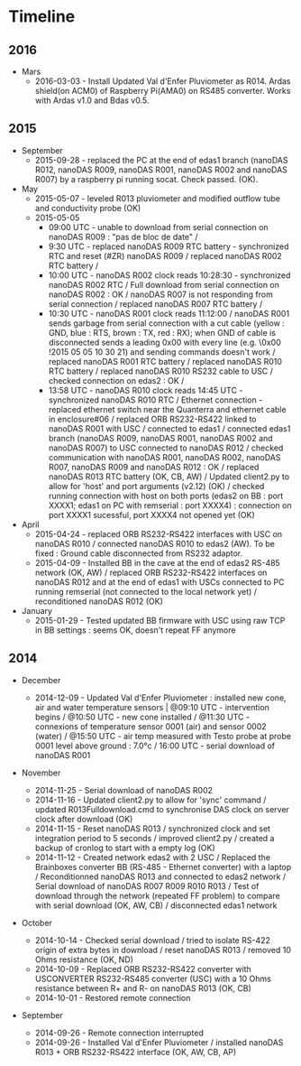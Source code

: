 # Timeline

## 2016 
* Mars
  * 2016-03-03 - Install Updated Val d'Enfer Pluviometer as R014. Ardas shield(on ACM0) of Raspberry Pi(AMA0) on RS485 converter. Works with Ardas v1.0 and Bdas v0.5.
  
## 2015
* September
  * 2015-09-28 - replaced the PC at the end of edas1 branch (nanoDAS R012, nanoDAS R009, nanoDAS R001, nanoDAS R002 and nanoDAS R007) by a raspberry pi running socat. Check passed. (OK).
* May
  * 2015-05-07 - leveled R013 pluviometer and modified outflow tube and conductivity probe (OK)
  * 2015-05-05 
    * 09:00 UTC - unable to download from serial connection on nanoDAS R009 : "pas de bloc de date" / 
    * 9:30 UTC - replaced nanoDAS R009 RTC battery - synchronized RTC and reset (#ZR) nanoDAS R009 / replaced nanoDAS R002 RTC battery / 
    * 10:00 UTC - nanoDAS R002 clock reads 10:28:30 - synchronized nanoDAS R002 RTC / Full download from serial connection on nanoDAS R002 : OK / nanoDAS R007 is not responding from serial connection / replaced nanoDAS R007 RTC battery / 
    * 10:30 UTC - nanoDAS R001 clock reads 11:12:00 / nanoDAS R001 sends garbage from serial connection with a cut cable (yellow : GND, blue : RTS, brown : TX, red : RX); when GND of cable is disconnected sends a leading 0x00 with every line (e.g. \0x00 !2015 05 05 10 30 21) and sending commands doesn't work / replaced nanoDAS R001 RTC battery
/ replaced nanoDAS R010 RTC battery / replaced nanoDAS R010 RS232 cable to USC / checked connection on edas2 : OK /   
     * 13:58 UTC - nanoDAS R010 clock reads 14:45 UTC - synchronized nanoDAS R010 RTC / Ethernet connection - replaced ethernet switch near the Quanterra and ethernet cable in enclosure#06 / replaced ORB RS232-RS422 linked to nanoDAS R001 with USC / connected to edas1 / connected edas1 branch (nanoDAS R009, nanoDAS R001, nanoDAS R002 and nanoDAS R007) to USC connected to nanoDAS R012 / checked communication with nanoDAS R001, nanoDAS R002, nanoDAS R007, nanoDAS R009 and  nanoDAS R012 : OK / replaced nanoDAS R013 RTC battery (OK, CB, AW) / Updated client2.py to allow for 'host' and port arguments (v2.12) (OK) / checked running connection with host on both ports (edas2 on BB : port XXXX1; edas1 on PC with remserial : port XXXX4) : connection on port XXXX1 sucessful, port XXXX4 not opened yet (OK)
* April
  * 2015-04-24 - replaced ORB RS232-RS422 interfaces with USC on nanoDAS R010 / connected nanoDAS R010 to edas2 (AW). To be fixed : Ground cable disconnected from RS232 adaptor.
  * 2015-04-09 - Installed BB in the cave at the end of edas2 RS-485 network (OK, AW) / replaced ORB RS232-RS422 interfaces on nanoDAS R012 and at the end of edas1 with USCs connected to PC running remserial (not connected to the local network yet) / reconditioned nanoDAS R012 (OK)
* January
  * 2015-01-29 - Tested updated BB firmware with USC using raw TCP in BB settings : seems OK, doesn't repeat FF anymore

## 2014
* December
  * 2014-12-09 - Updated Val d'Enfer Pluviometer : installed new cone, air and water temperature sensors | @09:10 UTC - intervention begins / @10:50 UTC - new cone installed / @11:30 UTC - connexions of temperature sensor 0001 (air) and sensor 0002 (water) / @15:50 UTC - air temp measured with Testo probe at probe 0001 level above ground : 7.0°c / 16:00 UTC - serial download of nanoDAS R001    
* November
  * 2014-11-25 - Serial download of nanoDAS R002
  * 2014-11-16 - Updated client2.py to allow for 'sync' command / updated R013Fulldownload.cmd to synchronise DAS clock on server clock after download (OK)
  * 2014-11-15 - Reset nanoDAS R013 / synchronized clock and set integration period to 5 seconds / improved client2.py / created a backup of cronlog to start with a empty log (OK) 
  * 2014-11-12 - Created network edas2 with 2 USC / Replaced the Brainboxes converter BB (RS-485 - Ethernet converter) with a laptop / Reconditionned nanoDAS R013 and connected to edas2 network / Serial download of nanoDAS R007 R009 R010 R013 / Test of download through the network (repeated FF problem) to compare with serial download (OK, AW, CB) / disconnected edas1 network 

* October
  * 2014-10-14 - Checked serial download / tried to isolate RS-422 origin of extra bytes in download / reset nanoDAS R013 / removed 10 Ohms resistance (OK, ND)
  * 2014-10-09 - Replaced ORB RS232-RS422 converter with USCONVERTER RS232-RS485 converter (USC) with a 10 Ohms resistance between R+ and R- on nanoDAS R013 (OK, CB) 
  * 2014-10-01 - Restored remote connection

* September
  * 2014-09-26 - Remote connection interrupted
  * 2014-09-26 - Installed Val d'Enfer Pluviometer / installed nanoDAS R013 + ORB RS232-RS422 interface (OK, AW, CB, AP)
